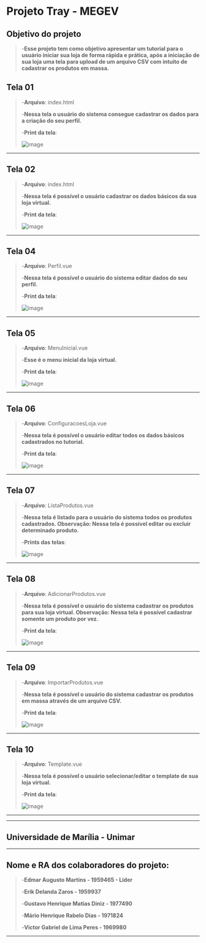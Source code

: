 # Projeto Tray - MEGEV

## Objetivo do projeto
>-**Esse projeto tem como objetivo apresentar um tutorial para o usuário iniciar sua loja de forma rápida e prática, após a iniciação de sua loja uma tela para upload de um arquivo CSV com intuito de cadastrar os produtos em massa.**

## Tela 01

>-**Arquivo**: index.html
> 
>-**Nessa tela o usuário do sistema consegue cadastrar os dados para a criação do seu perfil.**
> 
>-**Print da tela**:
> 
>![image](https://github.com/GustavoM4tias/ProjecTray/assets/127625388/70cc6502-8a71-47bb-9528-8525b0373c3e)

---

## Tela 02

>-**Arquivo**: index.html
> 
>-**Nessa tela é possível o usuário cadastrar os dados básicos da sua loja virtual.**
> 
>-**Print da tela**:
> 
>![image](https://github.com/GustavoM4tias/ProjecTray/assets/127625388/ab5da9e4-4f9a-4521-b430-a9641b208c91)

---

## Tela 04

>-**Arquivo**: Perfil.vue
> 
>-**Nessa tela é possível o usuário do sistema editar dados do seu perfil.**
> 
>-**Print da tela**:
> 
>![image](https://github.com/GustavoM4tias/ProjecTray/assets/127625388/2ee717b7-ca7c-433f-9cff-783ccd8fc050)
---

## Tela 05

>-**Arquivo**: MenuInicial.vue
> 
>-**Esse é o menu inicial da loja virtual.**
> 
>-**Print da tela**:
> 
>![image](https://github.com/GustavoM4tias/ProjecTray/assets/127625388/0ea8f2f7-07a7-4ae2-b0c8-fda900cac43b)
---

## Tela 06

>-**Arquivo**: ConfiguracoesLoja.vue
> 
>-**Nessa tela é possível o usuário editar todos os dados básicos cadastrados no tutorial.**
> 
>-**Print da tela**:
> 
>![image](https://github.com/GustavoM4tias/ProjecTray/assets/127625388/26f175cb-25e5-4d39-88d0-b2ad029d7612)
---

## Tela 07

>-**Arquivo**: ListaProdutos.vue
> 
>-**Nessa tela é listado para o usuário do sistema todos os produtos cadastrados.
> Observação: Nessa tela é possível editar ou excluir determinado produto.**
> 
>-**Prints das telas**:
> 
>![image](https://github.com/GustavoM4tias/ProjecTray/assets/127625388/c78bcdd8-1c4c-427e-aa9d-69a9c7a7c733)
---

## Tela 08

>-**Arquivo**: AdicionarProdutos.vue
>
>-**Nessa tela é possível o usuário do sistema cadastrar os produtos para sua loja virtual.
> Observação: Nessa tela é possível cadastrar somente um produto por vez.**
>
>-**Print da tela**:
>
>![image](https://github.com/GustavoM4tias/ProjecTray/assets/127625388/95143646-d7ec-4b7b-bf19-1f51a5d29597)
---

## Tela 09

>-**Arquivo**: ImportarProdutos.vue
>
>-**Nessa tela é possível o usuário do sistema cadastrar os produtos em massa através de um arquivo CSV.**
>
>-**Print da tela**:
>
>![image](https://github.com/GustavoM4tias/ProjecTray/assets/127625388/3102021d-daac-49a4-ae08-c51c18ac67cf)
---

## Tela 10

>-**Arquivo**: Template.vue
>
>-**Nessa tela é possível o usuário selecionar/editar o template de sua loja virtual.**
>
>-**Print da tela**:
>
>![image](https://github.com/GustavoM4tias/ProjecTray/assets/127625388/53d4a432-b85c-4c8b-8017-e6c1908ffddc)
---

---
## Universidade de Marília - Unimar
---
## Nome e RA dos colaboradores do projeto:

>-**Edmar Augusto Martins - 1959465 - Líder**
> 
>-**Erik Delanda Zaros - 1959937**
> 
>-**Gustavo Henrique Matias Diniz - 1977490**
> 
>-**Mário Henrique Rabelo Dias - 1971824**
> 
>-**Victor Gabriel de Lima Peres - 1969980**
---
